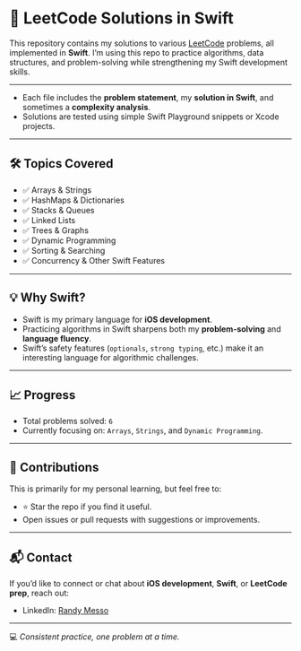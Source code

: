 # 🚀 LeetCode Solutions in Swift

This repository contains my solutions to various [LeetCode](https://leetcode.com/) problems, all implemented in **Swift**.
I’m using this repo to practice algorithms, data structures, and problem-solving while strengthening my Swift development skills.

---


* Each file includes the **problem statement**, my **solution in Swift**, and sometimes a **complexity analysis**.
* Solutions are tested using simple Swift Playground snippets or Xcode projects.

---

## 🛠 Topics Covered

* ✅ Arrays & Strings
* ✅ HashMaps & Dictionaries
* ✅ Stacks & Queues
* ✅ Linked Lists
* ✅ Trees & Graphs
* ✅ Dynamic Programming
* ✅ Sorting & Searching
* ✅ Concurrency & Other Swift Features

---

## 💡 Why Swift?

* Swift is my primary language for **iOS development**.
* Practicing algorithms in Swift sharpens both my **problem-solving** and **language fluency**.
* Swift’s safety features (`optionals`, `strong typing`, etc.) make it an interesting language for algorithmic challenges.


---

## 📈 Progress

* Total problems solved: `6`
* Currently focusing on: `Arrays`, `Strings`, and `Dynamic Programming`.

---

## 🤝 Contributions

This is primarily for my personal learning, but feel free to:

* ⭐ Star the repo if you find it useful.
* Open issues or pull requests with suggestions or improvements.

---

## 📬 Contact

If you’d like to connect or chat about **iOS development**, **Swift**, or **LeetCode prep**, reach out:

* LinkedIn: [Randy Messo](https://www.linkedin.com/in/randy-messo/)

---

💻 *Consistent practice, one problem at a time.*
